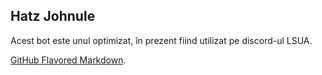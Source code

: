 ## Hatz Johnule
Acest bot este unul optimizat, în prezent fiind utilizat pe discord-ul LSUA.

[GitHub Flavored Markdown](https://guides.github.com/features/mastering-markdown/). 

